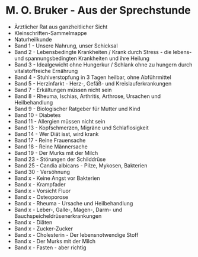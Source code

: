 # M. O. Bruker - Aus der Sprechstunde

* Ärztlicher Rat aus ganzheitlicher Sicht
* Kleinschriften-Sammelmappe
* Naturheilkunde
* Band 1    -   Unsere Nahrung, unser Schicksal
* Band 2    -   Lebensbedingte Krankheiten / Krank durch Stress - die lebens- und spannungsbedingten Krankheiten und ihre Heilung
* Band 3    -   Idealgewicht ohne Hungerkur / Schlank ohne zu hungern durch vitalstoffreiche Ernährung
* Band 4    -   Stuhlverstopfung in 3 Tagen heilbar, ohne Abführmittel
* Band 5    -   Herzinfarkt - Herz-, Gefäß- und Kreislauferkrankungen
* Band 7    -   Erkältungen müssen nicht sein
* Band 8    -   Rheuma, Ischias, Arthritis, Arthrose, Ursachen und Heilbehandlung
* Band 9    -   Biologischer Ratgeber für Mutter und Kind
* Band 10   -   Diabetes
* Band 11   -   Allergien müssen nicht sein
* Band 13   -   Kopfschmerzen, Migräne und Schlaflosigkeit
* Band 14   -   Wer Diät isst, wird krank
* Band 17   -   Reine Frauensache
* Band 18   -   Reine Männersache
* Band 19   -   Der Murks mit der Milch
* Band 23   -   Störungen der Schilddrüse
* Band 25   -   Candia albicans - Pilze, Mykosen, Bakterien
* Band 30   -   Versöhnung
* Band x    -   Keine Angst vor Bakterien
* Band x    -   Krampfader
* Band x    -   Vorsicht Fluor
* Band x    -   Osteoporose
* Band x    -   Rheuma - Ursache und Heilbehandlung
* Band x    -   Leber-, Galle-, Magen-, Darm- und Bauchspeicheldrüsenerkrankungen
* Band x    -   Diäten
* Band x    -   Zucker-Zucker
* Band x    -   Cholesterin - Der lebensnotwendige Stoff
* Band x    -   Der Murks mit der Milch
* Band x    -   Fasten - aber richtig
